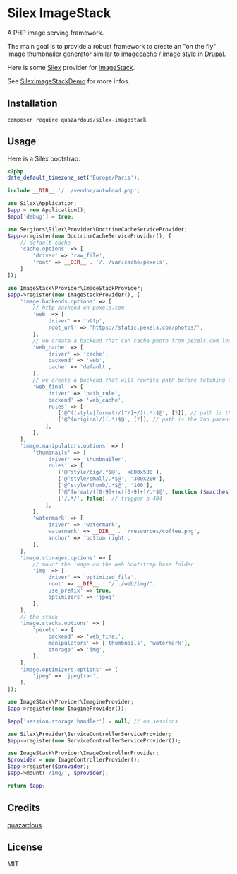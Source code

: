 # Silex ImageStack
A PHP image serving framework.

The main goal is to provide a robust framework to create an "on the fly" image thumbnailer generator similar to [imagecache](https://www.drupal.org/project/imagecache) / [image style](https://www.drupal.org/docs/8/core/modules/image/working-with-images) in [Drupal](https://www.drupal.org/).

Here is some [Silex](https://github.com/silexphp/Silex) provider for [ImageStack](https://github.com/quazardous/ImageStack).

See [SilexImageStackDemo](https://github.com/quazardous/SilexImageStackDemo) for more infos.

## Installation

    composer require quazardous/silex-imagestack

## Usage

Here is a Silex bootstrap:
```php
<?php
date_default_timezone_set('Europe/Paris');

include __DIR__.'/../vendor/autoload.php';

use Silex\Application;
$app = new Application();
$app['debug'] = true;

use Sergiors\Silex\Provider\DoctrineCacheServiceProvider;
$app->register(new DoctrineCacheServiceProvider(), [
    // default cache
    'cache.options' => [
        'driver' => 'raw_file',
        'root' => __DIR__ . '/../var/cache/pexels',
    ]
]);

use ImageStack\Provider\ImageStackProvider;
$app->register(new ImageStackProvider(), [
    'image.backends.options' => [
        // http backend on pexels.com
        'web' => [
            'driver' => 'http',
            'root_url' => 'https://static.pexels.com/photos/',
        ],
        // we create a backend that can cache photo from pexels.com locally
        'web_cache' => [
            'driver' => 'cache',
            'backend' => 'web',
            'cache' => 'default',
        ],
        // we create a backend that will rewrite path before fetching from pexels.com (cached)
        'web_final' => [
            'driver' => 'path_rule',
            'backend' => 'web_cache',
            'rules' => [
                ['@^((style|format)/[^/]+/)(.*)$@', [3]], // path is the 3rd parenthesis
                ['@^(original/)(.*)$@', [2]], // path is the 2nd parenthesis
            ],
        ],
    ],
    'image.manipulators.options' => [
        'thumbnails' => [
            'driver' => 'thumbnailer',
            'rules' => [
                ['@^style/big/.*$@', '<800x500'],
                ['@^style/small/.*$@', '300x200'],
                ['@^style/thumb/.*$@', '100'],
                ['@^format/([0-9]+)x([0-9]+)/.*$@', function ($macthes) { return sprintf('%sx%s', $macthes[1], $macthes[2]); }],
                ['/.*/', false], // trigger a 404
            ],
        ],
        'watermark' => [
            'driver' => 'watermark',
            'watermark' => __DIR__ . '/resources/coffee.png',
            'anchor' => 'bottom right',
        ],
    ],
    'image.storages.options' => [
        // mount the image on the web bootstrap base folder
        'img' => [
            'driver' => 'optimized_file',
            'root' => __DIR__ . '/../web/img/',
            'use_prefix' => true,
            'optimizers' => 'jpeg'
        ],
    ],
    // the stack
    'image.stacks.options' => [
        'pexels' => [
            'backend' => 'web_final',
            'manipulators' => ['thumbnails', 'watermark'],
            'storage' => 'img',
        ],
    ],
    'image.optimizers.options' => [
        'jpeg' => 'jpegtran',
    ],
]);

use ImageStack\Provider\ImagineProvider;
$app->register(new ImagineProvider());

$app['session.storage.handler'] = null; // no sessions

use Silex\Provider\ServiceControllerServiceProvider;
$app->register(new ServiceControllerServiceProvider());

use ImageStack\Provider\ImageControllerProvider;
$provider = new ImageControllerProvider();
$app->register($provider);
$app->mount('/img/', $provider);

return $app;
```

## Credits
[quazardous](https://github.com/quazardous).

## License
MIT